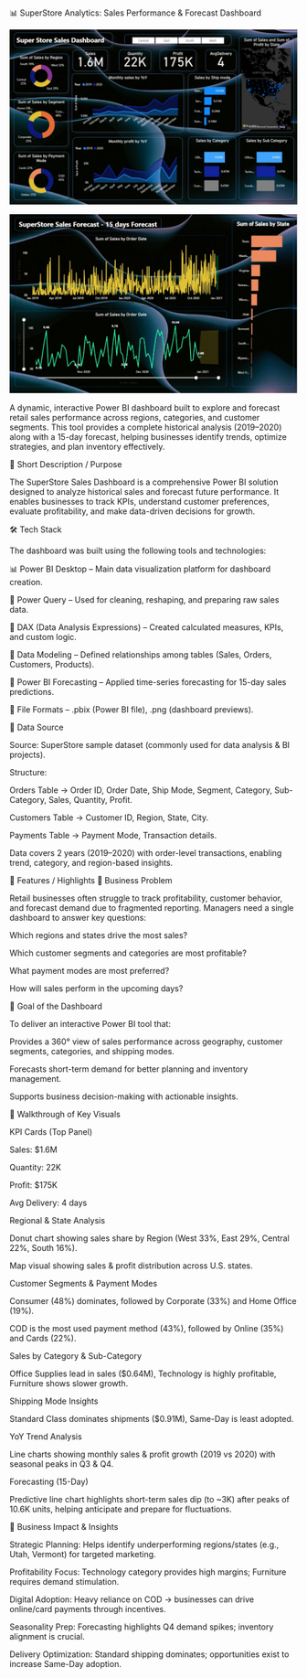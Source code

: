📊 SuperStore Analytics: Sales Performance & Forecast Dashboard

![Main Dashboard](https://github.com/ruchikaverma22/Super-Store-Sales-Dashboard-/blob/main/Super%20Store%20Sales%20Dashboard%20image.jpeg?raw=true)

![Forecasting Dashboard](https://github.com/ruchikaverma22/Super-Store-Sales-Dashboard-/blob/main/Super%20Store%20Sales%20Dashboard%20forecasting%20image%20.jpeg)


A dynamic, interactive Power BI dashboard built to explore and forecast retail sales performance across regions, categories, and customer segments. This tool provides a complete historical analysis (2019–2020) along with a 15-day forecast, helping businesses identify trends, optimize strategies, and plan inventory effectively.

🎯 Short Description / Purpose

The SuperStore Sales Dashboard is a comprehensive Power BI solution designed to analyze historical sales and forecast future performance. It enables businesses to track KPIs, understand customer preferences, evaluate profitability, and make data-driven decisions for growth.

🛠️ Tech Stack

The dashboard was built using the following tools and technologies:

📊 Power BI Desktop – Main data visualization platform for dashboard creation.

📂 Power Query – Used for cleaning, reshaping, and preparing raw sales data.

🧠 DAX (Data Analysis Expressions) – Created calculated measures, KPIs, and custom logic.

📝 Data Modeling – Defined relationships among tables (Sales, Orders, Customers, Products).

🔮 Power BI Forecasting – Applied time-series forecasting for 15-day sales predictions.

📁 File Formats – .pbix (Power BI file), .png (dashboard previews).

📂 Data Source

Source: SuperStore sample dataset (commonly used for data analysis & BI projects).

Structure:

Orders Table → Order ID, Order Date, Ship Mode, Segment, Category, Sub-Category, Sales, Quantity, Profit.

Customers Table → Customer ID, Region, State, City.

Payments Table → Payment Mode, Transaction details.

Data covers 2 years (2019–2020) with order-level transactions, enabling trend, category, and region-based insights.

🌟 Features / Highlights
🔹 Business Problem

Retail businesses often struggle to track profitability, customer behavior, and forecast demand due to fragmented reporting. Managers need a single dashboard to answer key questions:

Which regions and states drive the most sales?

Which customer segments and categories are most profitable?

What payment modes are most preferred?

How will sales perform in the upcoming days?

🔹 Goal of the Dashboard

To deliver an interactive Power BI tool that:

Provides a 360° view of sales performance across geography, customer segments, categories, and shipping modes.

Forecasts short-term demand for better planning and inventory management.

Supports business decision-making with actionable insights.

🔹 Walkthrough of Key Visuals

KPI Cards (Top Panel)

Sales: $1.6M

Quantity: 22K

Profit: $175K

Avg Delivery: 4 days

Regional & State Analysis

Donut chart showing sales share by Region (West 33%, East 29%, Central 22%, South 16%).

Map visual showing sales & profit distribution across U.S. states.

Customer Segments & Payment Modes

Consumer (48%) dominates, followed by Corporate (33%) and Home Office (19%).

COD is the most used payment method (43%), followed by Online (35%) and Cards (22%).

Sales by Category & Sub-Category

Office Supplies lead in sales ($0.64M), Technology is highly profitable, Furniture shows slower growth.

Shipping Mode Insights

Standard Class dominates shipments ($0.91M), Same-Day is least adopted.

YoY Trend Analysis

Line charts showing monthly sales & profit growth (2019 vs 2020) with seasonal peaks in Q3 & Q4.

Forecasting (15-Day)

Predictive line chart highlights short-term sales dip (to ~3K) after peaks of 10.6K units, helping anticipate and prepare for fluctuations.

🔹 Business Impact & Insights

Strategic Planning: Helps identify underperforming regions/states (e.g., Utah, Vermont) for targeted marketing.

Profitability Focus: Technology category provides high margins; Furniture requires demand stimulation.

Digital Adoption: Heavy reliance on COD → businesses can drive online/card payments through incentives.

Seasonality Prep: Forecasting highlights Q4 demand spikes; inventory alignment is crucial.

Delivery Optimization: Standard shipping dominates; opportunities exist to increase Same-Day adoption.

